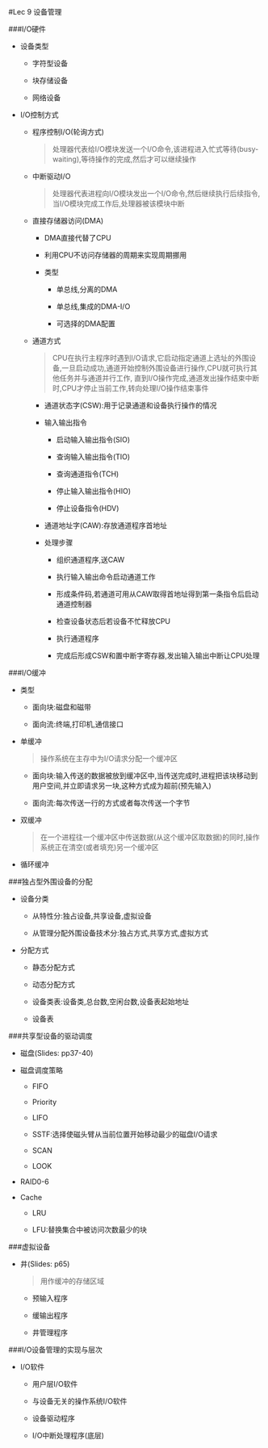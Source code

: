 #Lec 9 设备管理

###I/O硬件

+ 设备类型

	- 字符型设备
	
	- 块存储设备
	
	- 网络设备
	
+ I/O控制方式

	- 程序控制I/O(轮询方式)
	
		> 处理器代表给I/O模块发送一个I/O命令,该进程进入忙式等待(busy-waiting),等待操作的完成,然后才可以继续操作
	
	- 中断驱动I/O
		
		> 处理器代表进程向I/O模块发出一个I/O命令,然后继续执行后续指令,当I/O模块完成工作后,处理器被该模块中断
	
	- 直接存储器访问(DMA)
	
		+ DMA直接代替了CPU
		
		+ 利用CPU不访问存储器的周期来实现周期挪用
		
		+ 类型
		
			- 单总线,分离的DMA
			
			- 单总线,集成的DMA-I/O
			
			- 可选择的DMA配置
			
	- 通道方式
	
		> CPU在执行主程序时遇到I/O请求,它启动指定通道上选址的外围设备,一旦启动成功,通道开始控制外围设备进行操作,CPU就可执行其他任务并与通道并行工作, 直到I/O操作完成,通道发出操作结束中断时,CPU才停止当前工作,转向处理I/O操作结束事件
		
		+ 通道状态字(CSW):用于记录通道和设备执行操作的情况
		
		+ 输入输出指令
		
			- 启动输入输出指令(SIO)
			
			- 查询输入输出指令(TIO)
			
			- 查询通道指令(TCH)
			
			- 停止输入输出指令(HIO)
			
			- 停止设备指令(HDV)
		
		+ 通道地址字(CAW):存放通道程序首地址
			
		+ 处理步骤
			
			- 组织通道程序,送CAW
			
			- 执行输入输出命令启动通道工作
			
			- 形成条件码,若通道可用从CAW取得首地址得到第一条指令后启动通道控制器
			
			- 检查设备状态后若设备不忙释放CPU
			
			- 执行通道程序
			
			- 完成后形成CSW和置中断字寄存器,发出输入输出中断让CPU处理
			
###I/O缓冲

+ 类型

	- 面向块:磁盘和磁带
	
	- 面向流:终端,打印机,通信接口
	
+ 单缓冲

	> 操作系统在主存中为I/O请求分配一个缓冲区

	- 面向块:输入传送的数据被放到缓冲区中,当传送完成时,进程把该块移动到用户空间,并立即请求另一块,这种方式成为超前(预先输入)
	
	- 面向流:每次传送一行的方式或者每次传送一个字节
	
+ 双缓冲

	> 在一个进程往一个缓冲区中传送数据(从这个缓冲区取数据)的同时,操作系统正在清空(或者填充)另一个缓冲区 
	
+ 循环缓冲

###独占型外围设备的分配

+ 设备分类
	
	- 从特性分:独占设备,共享设备,虚拟设备
	
	- 从管理分配外围设备技术分:独占方式,共享方式,虚拟方式
	
+ 分配方式

	- 静态分配方式	
	- 动态分配方式	- 设备类表:设备类,总台数,空闲台数,设备表起始地址
	- 设备表
###共享型设备的驱动调度
+ 磁盘(Slides: pp37-40)
+ 磁盘调度策略
	- FIFO
	- Priority
	- LIFO
	- SSTF:选择使磁头臂从当前位置开始移动最少的磁盘I/O请求
	- SCAN
	- LOOK
+ RAID0-6
+ Cache
	- LRU
	- LFU:替换集合中被访问次数最少的块
###虚拟设备
+ 井(Slides: p65)
	> 用作缓冲的存储区域
	+ 预输入程序
	+ 缓输出程序
	+ 井管理程序
###I/O设备管理的实现与层次
+ I/O软件
	- 用户层I/O软件
	- 与设备无关的操作系统I/O软件
	- 设备驱动程序
	- I/O中断处理程序(底层)